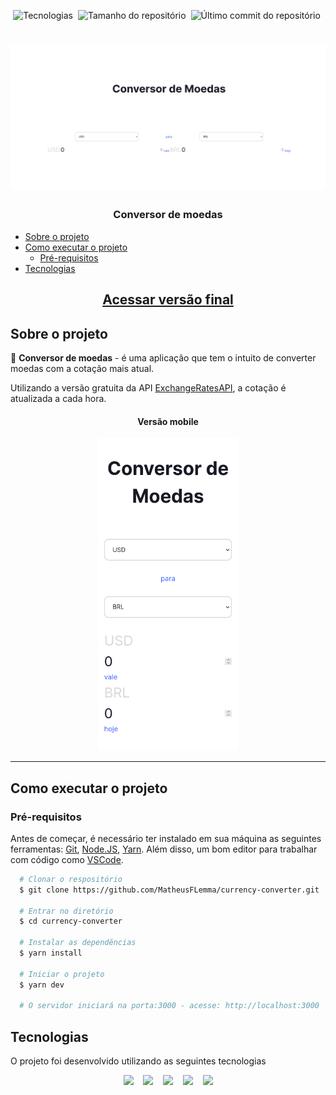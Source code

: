 <p align="center">
  <img alt="Tecnologias" src="https://img.shields.io/static/v1?label=tecnologias&message=5&color=e2e2e2&style=for-the-badge" />&nbsp;
  <img alt="Tamanho do repositório" src="https://img.shields.io/github/repo-size/MatheusFLemma/currency-converter?style=for-the-badge" />&nbsp;
  <img alt="Último commit do repositório" src="https://img.shields.io/github/last-commit/MatheusFLemma/currency-converter?style=for-the-badge" />&nbsp;
</p>

<h1 align="center">
  <img src="github/desktop.png" width="600" alt="Foto do projeto Conversor de moedas">
</h1>

<h3 align="center">Conversor de moedas</h3>

<!--ts-->

- [Sobre o projeto](#sobre-o-projeto)
- [Como executar o projeto](#como-executar-o-projeto)
  - [Pré-requisitos](#pré-requisitos)
- [Tecnologias](#tecnologias)
<!--te-->

<a href="https://currency-converter-coral.vercel.app/" rel="external" target="_blank"><h2 align="center">Acessar versão final</h2></a>

## Sobre o projeto

💬 **Conversor de moedas** - é uma aplicação que tem o intuito de converter moedas com a cotação mais atual.

Utilizando a versão gratuita da API [ExchangeRatesAPI](https://exchangeratesapi.io/), a cotação é atualizada a cada hora.

<h4 align="center"><strong>Versão mobile</strong></h4>
<p align="center"><img src="github/mobile.png" height="500" alt="Versão mobile do projeto" /></p>


---

## Como executar o projeto

### Pré-requisitos

Antes de começar, é necessário ter instalado em sua máquina as seguintes ferramentas:
[Git](https://git-scm.com), [Node.JS](https://nodejs.org/en/), [Yarn](https://classic.yarnpkg.com/lang/en/docs/install/#debian-stable).
Além disso, um bom editor para trabalhar com código como [VSCode](https://code.visualstudio.com/).

```bash
  # Clonar o respositório
  $ git clone https://github.com/MatheusFLemma/currency-converter.git

  # Entrar no diretório
  $ cd currency-converter

  # Instalar as dependências
  $ yarn install

  # Iniciar o projeto
  $ yarn dev

  # O servidor iniciará na porta:3000 - acesse: http://localhost:3000
```

## Tecnologias

O projeto foi desenvolvido utilizando as seguintes tecnologias

<p align="center">
<a href="https://www.typescriptlang.org/" rel="external" target="_blank"><img src="https://img.shields.io/badge/TypeScript-262626?style=for-the-badge&logo=TypeScript"/></a>&nbsp;&nbsp;&nbsp;
<a href="https://pt-br.reactjs.org/" rel="external" target="_blank"><img src="https://img.shields.io/badge/ReactJS-282C34?style=for-the-badge&logo=react"/></a>&nbsp;&nbsp;&nbsp;
<a href="https://vitejs.dev/" rel="external" target="_blank"><img src="https://img.shields.io/badge/Vite-efefef?style=for-the-badge&logo=Vite"/></a>&nbsp;&nbsp;&nbsp;
<a href="https://tailwindcss.com/" rel="external" target="_blank"><img src="https://img.shields.io/badge/Tailwind CSS-0B1120?style=for-the-badge&logo=tailwindcss"/></a>&nbsp;&nbsp;&nbsp;
<a href="https://pages.github.com/" rel="external" target="_blank"><img src="https://img.shields.io/badge/Vercel-000?style=for-the-badge&logo=vercel"/></a>
</p>
